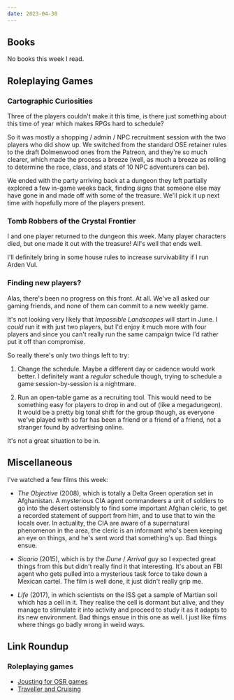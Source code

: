```yaml
---
date: 2023-04-30
---
```


## Books

No books this week I read.


## Roleplaying Games

### Cartographic Curiosities

Three of the players couldn't make it this time, is there just something about
this time of year which makes RPGs hard to schedule?

So it was mostly a shopping / admin / NPC recruitment session with the two
players who did show up.  We switched from the standard OSE retainer rules to
the draft Dolmenwood ones from the Patreon, and they're so much clearer, which
made the process a breeze (well, as much a breeze as rolling to determine the
race, class, and stats of 10 NPC adventurers can be).

We ended with the party arriving back at a dungeon they left partially explored
a few in-game weeks back, finding signs that someone else may have gone in and
made off with some of the treasure.  We'll pick it up next time with hopefully
more of the players present.

### Tomb Robbers of the Crystal Frontier

I and one player returned to the dungeon this week.  Many player characters
died, but one made it out with the treasure!  All's well that ends well.

I'll definitely bring in some house rules to increase survivability if I run
Arden Vul.

### Finding new players?

Alas, there's been no progress on this front.  At all.  We've all asked our
gaming friends, and none of them can commit to a new weekly game.

It's not looking very likely that *Impossible Landscapes* will start in June.  I
*could* run it with just two players, but I'd enjoy it much more with four
players and since you can't really run the same campaign twice I'd rather put it
off than compromise.

So really there's only two things left to try:

1. Change the schedule.  Maybe a different day or cadence would work better.  I
   definitely want a *regular* schedule though, trying to schedule a game
   session-by-session is a nightmare.

2. Run an open-table game as a recruiting tool.  This would need to be something
   easy for players to drop in and out of (like a megadungeon).  It would be a
   pretty big tonal shift for the group though, as everyone we've played with so
   far has been a friend or a friend of a friend, not a stranger found by
   advertising online.

It's not a great situation to be in.


## Miscellaneous

I've watched a few films this week:

- *The Objective* (2008), which is totally a Delta Green operation set in
  Afghanistan.  A mysterious CIA agent commandeers a unit of soldiers to go into
  the desert ostensibly to find some important Afghan cleric, to get a recorded
  statement of support from him, and to use that to win the locals over.  In
  actuality, the CIA are aware of a supernatural phenomenon in the area, the
  cleric is an informant who's been keeping an eye on things, and he's sent word
  that something's up.  Bad things ensue.

- *Sicario* (2015), which is by the *Dune* / *Arrival* guy so I expected great
  things from this but didn't really find it that interesting.  It's about an
  FBI agent who gets pulled into a mysterious task force to take down a Mexican
  cartel.  The film is well done, it just didn't really grip me.

- *Life* (2017), in which scientists on the ISS get a sample of Martian soil
  which has a cell in it.  They realise the cell is dormant but alive, and they
  manage to stimulate it into activity and proceed to study it as it adapts to
  its new environment.  Bad things ensue in this one as well.  I just like films
  where things go badly wrong in weird ways.

## Link Roundup

### Roleplaying games

- [Jousting for OSR games](http://crawlingforcoppers.blogspot.com/2018/02/jousting-for-osr-games.html)
- [Traveller and Cruising](http://wanderinggamist.blogspot.com/2023/04/traveller-and-cruising.html)
